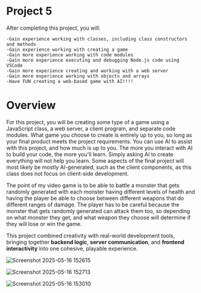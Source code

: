 # Project 5
After completing this project, you will:

    -Gain experience working with classes, including class constructors and methods
    -Gain experience working with creating a game
    -Gain more experience working with code modules
    -Gain more experience executing and debugging Node.js code using VSCode
    -Gain more experience creating and working with a web server
    -Gain more experience working with objects and arrays
    -Have FUN creating a web-based game with AI!!!!

# Overview

For this project, you will be creating some type of a game using a JavaScript class, a web server, a client program, and separate code modules.
What game you choose to create is entirely up to you, so long as your final product meets the project requirements. You can use AI to assist with this project,
and how much is up to you. The more you interact with AI to build your code, the more you'll learn. Simply asking AI to create everything will not help you learn.
Some aspects of the final project will most likely be mostly AI-generated, such as the client components, as this class does not focus on client-side development.

The point of my video game is to be able to battle a monster that gets randomly generated with each monster having different levels of health and having the player be able to choose between different weapons that do different ranges of damage. The player has to be careful because the monster that gets randomly generated can attack them too, so depending on what monster they get, and what weapon they choose will determine if they will lose or win the game.


This project combined creativity with real-world development tools, bringing together **backend logic**, **server communication**, and **frontend interactivity** into one cohesive, playable experience.

![Screenshot 2025-05-16 152615](https://github.com/user-attachments/assets/f3de49c8-2503-40b7-8120-8175517a0c65)

![Screenshot 2025-05-16 152713](https://github.com/user-attachments/assets/30831397-eab3-4100-8ef6-39488a0fd25c)



![Screenshot 2025-05-16 153010](https://github.com/user-attachments/assets/f63abbe8-aa86-49a2-a9e5-af76126d9ffb)


